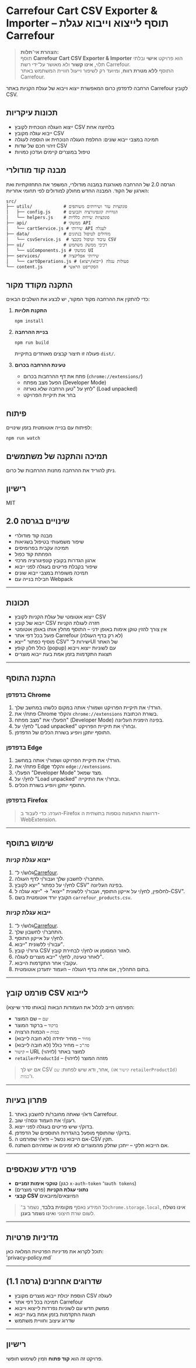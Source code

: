 # Carrefour Cart CSV Exporter & Importer – תוסף לייצוא וייבוא עגלת Carrefour

> **הצהרת אי־תלות:**  
> תוסף **Carrefour Cart CSV Exporter & Importer** הוא פרויקט **אישי** ובלתי תלוי, **אינו קשור** ולא מאושר על־ידי רשת Carrefour.  
> התוסף **ללא מטרת רווח**, ומיועד רק לשיפור וייעול חוויית המשתמש באתר Carrefour.

הרחבה לדפדפן כרום המאפשרת ייצוא וייבוא של עגלת הקניות באתר Carrefour לקובץ CSV.

## תכונות עיקריות

* ייצוא העגלה הנוכחית לקובץ CSV בלחיצה אחת
* ייבוא עגלה מקובץ CSV
* תמיכה במצבי ייבוא שונים: החלפת העגלה הנוכחית או הוספה לעגלה
* זיהוי חכם של שדות CSV
* טיפול במוצרים קיימים ועדכון כמויות

## מבנה קוד מודולרי

הגרסה 2.0 של ההרחבה מאורגנת במבנה מודולרי, המשפר את התחזוקתיות ואת הארגון של הקוד.
המבנה החדש מחולק למודולים לפי תחומי אחריות:

```
src/
├── utils/            # פונקציות עזר ושירותים משותפים
│   ├── config.js     # הגדרות קונפיגורציה וקבועים
│   └── helpers.js    # פונקציות שירות כלליות
├── api/              # ממשקי API
│   └── cartService.js # שירותי API לעגלה
├── data/             # מודולים לטיפול בנתונים
│   └── csvService.js  # עיבוד וטיפול בקבצי CSV
├── ui/               # רכיבי ממשק משתמש
│   └── uiComponents.js # ממשקי UI
├── services/         # שירותי אפליקציה
│   └── cartOperations.js # פעולות עגלה (ייבוא/ייצוא)
└── content.js        # הסקריפט הראשי
```

## התקנה מקודד מקור

כדי להתקין את ההרחבה מקוד המקור, יש לבצע את השלבים הבאים:

1. **התקנת תלויות**
   ```
   npm install
   ```

2. **בניית ההרחבה**
   ```
   npm run build
   ```
   פעולה זו תיצור קבצים מאוחדים בתיקיית `dist/`.

3. **טעינת ההרחבה בכרום**
   - פתח את דף ההרחבות בכרום (`chrome://extensions/`)
   - הפעל מצב מפתח (Developer Mode)
   - לחץ על "טען הרחבה שלא נארזה" (Load unpacked)
   - בחר את תיקיית הפרויקט

## פיתוח

לפיתוח עם בנייה אוטומטית בזמן שינויים:
```
npm run watch
```

## תמיכה והתקנה של משתמשים

ניתן להוריד את ההרחבה מחנות ההרחבות של כרום.

## רישיון

MIT

## שינויים בגרסה 2.0

- מבנה קוד מודולרי
- שיפור משמעותי בטיפול בשגיאות
- תמיכה עקבית בפרומיסים
- הפחתת קוד כפול
- ארגון הגדרות בקובץ קונפיגורציה מרכזי
- שיפור בקבלת פריטים בעגלה לפני ייבוא
- תמיכה משופרת במצבי ייבוא שונים
- חבילת בנייה עם Webpack

---

## תכונות

- ייצוא אוטומטי של עגלת הקניות לקובץ CSV  
- ייבוא של קובץ CSV חזרה לעגלת הקניות  
- אין צורך להזין טוקן אימות באופן ידני – התוסף מחלץ אותו באופן אוטומטי  
- פועל בכל דפי אתר Carrefour (לא רק בדף העגלה)  
- מוסיף כפתור "ייצא CSV" ישירות ל־UI של האתר  
- כולל חלון קופץ (popup) עם לשוניות ייצוא וייבוא  
- תצוגת התקדמות בזמן אמת בעת ייבוא מוצרים  

---

## התקנת התוסף

### בדפדפן Chrome

1. הורד/י את תיקיית הפרויקט ושמור/י אותה במקום כלשהו במחשב שלך.  
2. פתח/י את Chrome והקלד `chrome://extensions` בשורת הכתובת.  
3. הפעל/י את "מצב מפתח" (Developer Mode) בפינה הימנית העליונה.  
4. לחץ/י על "Load unpacked" ובחר/י את תיקיית הפרויקט.  
5. התוסף יותקן ויופיע בשורת הכלים של הדפדפן.  

### בדפדפן Edge

1. הורד/י את תיקיית הפרויקט ושמור/י אותה במחשב.  
2. פתח/י את Edge והקלד `edge://extensions`.  
3. הפעל/י "Developer Mode" מצד שמאל.  
4. לחץ/י על "Load unpacked" ובחר/י את התיקייה.  
5. התוסף יותקן ויופיע בשורת הכלים.  

### בדפדפן Firefox

> *הערה:* כדי לעבוד ב-Firefox דרושות התאמות נוספות בתשתית ה-WebExtension.

---

## שימוש בתוסף

### ייצוא עגלת קניות

1. גלוש/י ל־[Carrefour](https://www.carrefour.co.il).  
2. התחבר/י לחשבון שלך ועבור/י לדף העגלה.  
3. לחץ/י על כפתור "ייצא לקובץ CSV" בפינה העליונה.  
4. לחלופין, לחץ/י על אייקון התוסף, ועבור/י ללשונית "ייצוא" → "ייצא עגלה ל-CSV".  
5. הקובץ יורד אוטומטית בשם `carrefour_products.csv`.  

### ייבוא עגלת קניות

1. גלוש/י ל־[Carrefour](https://www.carrefour.co.il).  
2. התחבר/י לחשבון שלך.  
3. לחץ/י על אייקון התוסף.  
4. עבור/י ללשונית "ייבוא".  
5. גרור/י קובץ CSV לאזור המסומן או לחץ/י לבחירת קובץ.  
6. לאחר טעינה, לחץ/י "ייבא מוצרים לעגלה".  
7. עקוב/י אחר התקדמות הייבוא.  
8. בתום התהליך, אם אתה בדף העגלה – העמוד יתעדכן אוטומטית.  

---

## פורמט קובץ CSV לייבוא

הפורמט חייב לכלול את העמודות הבאות (באותו סדר שייצא):  
- `שם` – שם המוצר  
- `ברקוד` – ברקוד המוצר  
- `כמות` – הכמות הרצויה  
- `מחיר` – מחיר יחידה (לא חובה לייבוא)  
- `סה"כ` – מחיר כולל (לא חובה לייבוא)  
- `קישור` – URL למוצר באתר (לזיהוי)  
- `retailerProductId` – מזהה המוצר (לזיהוי)

> אם יש לך CSV אחר, ודא שיש לפחות: `שם`, `(קישור` או `retailerProductId)` ו־`כמות`.

---

## פתרון בעיות

1. ודא/י שאתה מחובר/ת לחשבון באתר Carrefour.  
2. רענן/י את העמוד ונסה/י שוב.  
3. בדוק/י שיש פריטים בעגלה לפני ייצוא.  
4. בדוק/י שהתוסף מופעל בהגדרות התוספים של הדפדפן.  
5. אם הייבוא נכשל – ודא/י שפורמט ה-CSV תקין.  
6. אם הייבוא חלקי – ייתכן שחלק מהמוצרים לא זמינים או שמזהיהם השתנה.

---

## פרטי מידע שנאספים

- **טוקני אימות זמניים** (כגון `x-auth-token` ו־`auth tokens`)  
- **נתוני עגלת הקניות** (פרטי מוצרים)  
- **קבצי CSV** המיוצאים/מיובאים

> כל המידע נאסף **מקומית בלבד**, נשמר ב־`chrome.storage.local`, **אינו נשלח** לשום שרת חיצוני ו**אינו נשמר בענן**.

---

## מדיניות פרטיות

תוכל לקרוא את מדיניות הפרטיות המלאה כאן:  
'privacy-policy.md`

---

## שדרוגים אחרונים (גרסה 1.1)

- הוספת יכולת ייבוא מוצרים מקובץ CSV לעגלה  
- תמיכה בכל דפי אתר Carrefour  
- ממשק חדש עם לשוניות נפרדות לייצוא וייבוא  
- תצוגת התקדמות בזמן אמת בעת ייבוא  
- שדרוג עיצוב וחוויית משתמש  

---

## רישיון

פרויקט זה הוא **קוד פתוח** וזמין לשימוש חופשי.  

